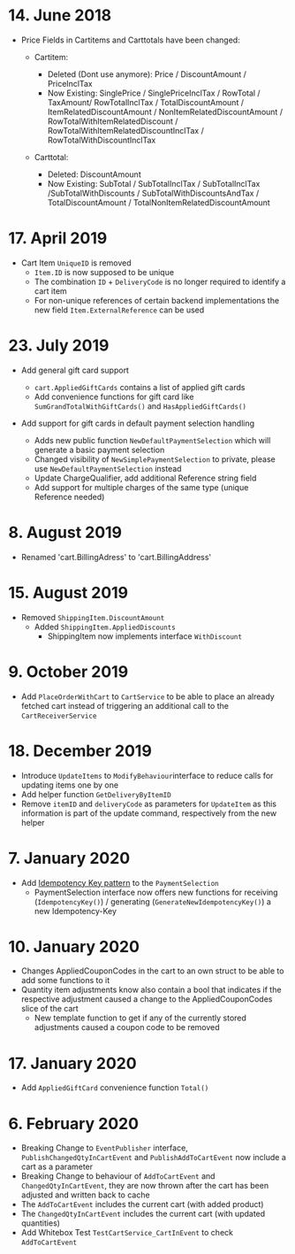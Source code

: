 # 14. June 2018

* Price Fields in Cartitems and Carttotals have been changed:
  * Cartitem:
    * Deleted (Dont use anymore): Price / DiscountAmount / PriceInclTax
    * Now Existing: SinglePrice / SinglePriceInclTax / RowTotal / TaxAmount/ RowTotalInclTax / TotalDiscountAmount / ItemRelatedDiscountAmount / NonItemRelatedDiscountAmount / RowTotalWithItemRelatedDiscount / RowTotalWithItemRelatedDiscountInclTax / RowTotalWithDiscountInclTax
    
  * Carttotal:
    * Deleted: DiscountAmount
    * Now Existing: SubTotal / SubTotalInclTax / SubTotalInclTax /SubTotalWithDiscounts / SubTotalWithDiscountsAndTax / TotalDiscountAmount / TotalNonItemRelatedDiscountAmount 

# 17. April 2019

* Cart Item `UniqueID` is removed
  * `Item.ID` is now supposed to be unique
  * The combination `ID` + `DeliveryCode` is no longer required to identify a cart item
  * For non-unique references of certain backend implementations the new field `Item.ExternalReference` can be used
  
# 23. July 2019
* Add general gift card support
  * `cart.AppliedGiftCards` contains a list of applied gift cards
  * Add convenience functions for gift card like `SumGrandTotalWithGiftCards()` and `HasAppliedGiftCards()`   
  
* Add support for gift cards in default payment selection handling
  * Adds new public function `NewDefaultPaymentSelection` which will generate a basic payment selection
  * Changed visibility of `NewSimplePaymentSelection` to private, please use `NewDefaultPaymentSelection` instead
  * Update ChargeQualifier, add additional Reference string field
  * Add support for multiple charges of the same type (unique Reference needed)
  
# 8. August 2019
* Renamed 'cart.BillingAdress' to 'cart.BillingAddress'

# 15. August 2019  
* Removed `ShippingItem.DiscountAmount` 
  * Added `ShippingItem.AppliedDiscounts`
    * ShippingItem now implements interface `WithDiscount`
    
# 9. October 2019
* Add `PlaceOrderWithCart` to `CartService` to be able to place an already fetched cart instead of triggering an additional call to the `CartReceiverService`

# 18. December 2019
* Introduce `UpdateItems` to `ModifyBehaviour`interface to reduce calls for updating items one by one
* Add helper function `GetDeliveryByItemID`
* Remove `itemID` and `deliveryCode` as parameters for `UpdateItem` as this information is part of the update command, respectively from the new helper

# 7. January 2020
* Add [Idempotency Key pattern](https://stripe.com/blog/idempotency) to the `PaymentSelection`
  * PaymentSelection interface now offers new functions for receiving (`IdempotencyKey()`) / generating (`GenerateNewIdempotencyKey()`) a new Idempotency-Key

# 10. January 2020
* Changes AppliedCouponCodes in the cart to an own struct to be able to add some functions to it
* Quantity item adjustments know also contain a bool that indicates if the respective adjustment caused a change to the AppliedCouponCodes slice of the cart
  * New template function to get if any of the currently stored adjustments caused a coupon code to be removed

# 17. January 2020
* Add `AppliedGiftCard` convenience function `Total()`

# 6. February 2020
* Breaking Change to `EventPublisher` interface, `PublishChangedQtyInCartEvent` and `PublishAddToCartEvent` now
include a cart as a parameter
* Breaking Change to behaviour of `AddToCartEvent` and `ChangedQtyInCartEvent`, they are now thrown after
the cart has been adjusted and written back to cache
* The `AddToCartEvent` includes the current cart (with added product)
* The `ChangedQtyInCartEvent` includes the current cart (with updated quantities)
* Add Whitebox Test `TestCartService_CartInEvent` to check `AddToCartEvent`
